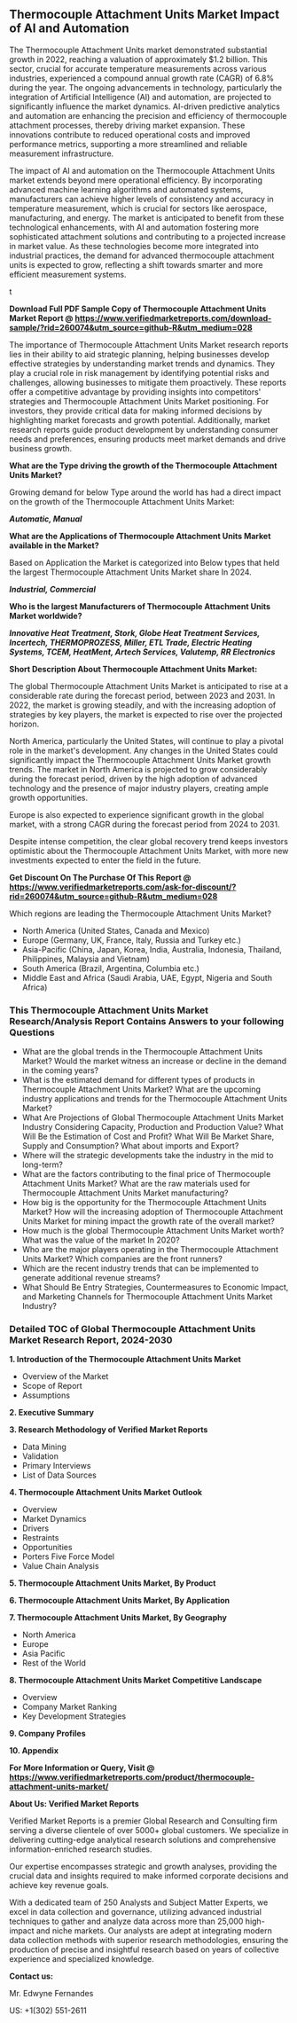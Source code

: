 <h2>Thermocouple Attachment Units Market Impact of AI and Automation</h2><p>The Thermocouple Attachment Units market demonstrated substantial growth in 2022, reaching a valuation of approximately $1.2 billion. This sector, crucial for accurate temperature measurements across various industries, experienced a compound annual growth rate (CAGR) of 6.8% during the year. The ongoing advancements in technology, particularly the integration of Artificial Intelligence (AI) and automation, are projected to significantly influence the market dynamics. AI-driven predictive analytics and automation are enhancing the precision and efficiency of thermocouple attachment processes, thereby driving market expansion. These innovations contribute to reduced operational costs and improved performance metrics, supporting a more streamlined and reliable measurement infrastructure.</p><p>The impact of AI and automation on the Thermocouple Attachment Units market extends beyond mere operational efficiency. By incorporating advanced machine learning algorithms and automated systems, manufacturers can achieve higher levels of consistency and accuracy in temperature measurement, which is crucial for sectors like aerospace, manufacturing, and energy. The market is anticipated to benefit from these technological enhancements, with AI and automation fostering more sophisticated attachment solutions and contributing to a projected increase in market value. As these technologies become more integrated into industrial practices, the demand for advanced thermocouple attachment units is expected to grow, reflecting a shift towards smarter and more efficient measurement systems.</p>t</p><p id="" class=""><strong>Download Full PDF Sample Copy of Thermocouple Attachment Units Market Report @ <a href="https://www.verifiedmarketreports.com/download-sample/?rid=260074&utm_source=github-R&utm_medium=028" target="_blank">https://www.verifiedmarketreports.com/download-sample/?rid=260074&utm_source=github-R&utm_medium=028</a></strong></p><p>The importance of&nbsp;Thermocouple Attachment Units Market research reports lies in their ability to aid strategic planning, helping businesses develop effective strategies by understanding market trends and dynamics. They play a crucial role in risk management by identifying potential risks and challenges, allowing businesses to mitigate them proactively. These reports offer a competitive advantage by providing insights into competitors' strategies and Thermocouple Attachment Units Market positioning. For investors, they provide critical data for making informed decisions by highlighting market forecasts and growth potential. Additionally, market research reports guide product development by understanding consumer needs and preferences, ensuring products meet market demands and drive business growth.</p><p><strong>What are the&nbsp;Type driving the growth of the Thermocouple Attachment Units Market?</strong></p><p id="" class="">Growing demand for below Type around the world has had a direct impact on the growth of the Thermocouple Attachment Units Market:</p><em><strong>Automatic, Manual</strong></em></p><strong>What are the&nbsp;Applications&nbsp;of Thermocouple Attachment Units Market available in the Market?</strong></p><p id="" class="">Based on Application the Market is categorized into Below types that held the largest Thermocouple Attachment Units Market share In 2024.</p><em><strong>Industrial, Commercial</strong></em></p><strong>Who is the largest Manufacturers of Thermocouple Attachment Units Market worldwide?</strong></p><p><em><strong>Innovative Heat Treatment, Stork, Globe Heat Treatment Services, Incertech, THERMOPROZESS, Miller, ETL Trade, Electric Heating Systems, TCEM, HeatMent, Artech Services, Valutemp, RR Electronics</strong></em></p><p id="" class=""><strong>Short Description About Thermocouple Attachment Units Market:</strong></p><p>The global Thermocouple Attachment Units Market is anticipated to rise at a considerable rate during the forecast period, between 2023 and 2031. In 2022, the market is growing steadily, and with the increasing adoption of strategies by key players, the market is expected to rise over the projected horizon.</p><p>North America, particularly the United States, will continue to play a pivotal role in the market's development. Any changes in the United States could significantly impact the Thermocouple Attachment Units Market growth trends. The market in North America is projected to grow considerably during the forecast period, driven by the high adoption of advanced technology and the presence of major industry players, creating ample growth opportunities.</p><p>Europe is also expected to experience significant growth in the global market, with a strong CAGR during the forecast period from 2024 to 2031.</p><p>Despite intense competition, the clear global recovery trend keeps investors optimistic about the Thermocouple Attachment Units Market, with more new investments expected to enter the field in the future.</p><p id="" class=""><strong>Get Discount On The Purchase Of This Report @ <a href="https://www.verifiedmarketreports.com/ask-for-discount/?rid=260074&utm_source=github-R&utm_medium=028" target="_blank">https://www.verifiedmarketreports.com/ask-for-discount/?rid=260074&utm_source=github-R&utm_medium=028</a></strong></p>Which regions are leading the Thermocouple Attachment Units Market?</p><ul><li>North America (United States, Canada and Mexico)</li><li>Europe (Germany, UK, France, Italy, Russia and Turkey etc.)</li><li>Asia-Pacific (China, Japan, Korea, India, Australia, Indonesia, Thailand, Philippines, Malaysia and Vietnam)</li><li>South America (Brazil, Argentina, Columbia etc.)</li><li>Middle East and Africa (Saudi Arabia, UAE, Egypt, Nigeria and South Africa)</li></ul><h3 id="" class="">This Thermocouple Attachment Units Market Research/Analysis Report Contains Answers to your following Questions</h3><ul><li>What are the global trends in the Thermocouple Attachment Units Market? Would the market witness an increase or decline in the demand in the coming years?</li><li>What is the estimated demand for different types of products in Thermocouple Attachment Units Market? What are the upcoming industry applications and trends for the Thermocouple Attachment Units Market?</li><li>What Are Projections of Global Thermocouple Attachment Units Market Industry Considering Capacity, Production and Production Value? What Will Be the Estimation of Cost and Profit? What Will Be Market Share, Supply and Consumption? What about imports and Export?</li><li>Where will the strategic developments take the industry in the mid to long-term?</li><li>What are the factors contributing to the final price of Thermocouple Attachment Units Market? What are the raw materials used for Thermocouple Attachment Units Market manufacturing?</li><li>How big is the opportunity for the Thermocouple Attachment Units Market? How will the increasing adoption of Thermocouple Attachment Units Market for mining impact the growth rate of the overall market?</li><li>How much is the global Thermocouple Attachment Units Market worth? What was the value of the market In 2020?</li><li>Who are the major players operating in the Thermocouple Attachment Units Market? Which companies are the front runners?</li><li>Which are the recent industry trends that can be implemented to generate additional revenue streams?</li><li>What Should Be Entry Strategies, Countermeasures to Economic Impact, and Marketing Channels for Thermocouple Attachment Units Market Industry?</li></ul><h3 id="" class="">Detailed TOC of Global Thermocouple Attachment Units Market Research Report, 2024-2030</h3><p id="" class=""><strong>1. Introduction of the Thermocouple Attachment Units Market</strong></p><ul><li>Overview of the Market</li><li>Scope of Report</li><li>Assumptions</li></ul><p id="" class=""><strong>2. Executive Summary</strong></p><p id="" class=""><strong>3. Research Methodology of Verified Market Reports</strong></p><ul><li>Data Mining</li><li>Validation</li><li>Primary Interviews</li><li>List of Data Sources</li></ul><p id="" class=""><strong>4. Thermocouple Attachment Units Market Outlook</strong></p><ul><li>Overview</li><li>Market Dynamics</li><li>Drivers</li><li>Restraints</li><li>Opportunities</li><li>Porters Five Force Model</li><li>Value Chain Analysis</li></ul><p id="" class=""><strong>5. Thermocouple Attachment Units Market, By Product</strong></p><p id="" class=""><strong>6. Thermocouple Attachment Units Market, By Application</strong></p><p id="" class=""><strong>7. Thermocouple Attachment Units Market, By Geography</strong></p><ul><li>North America</li><li>Europe</li><li>Asia Pacific</li><li>Rest of the World</li></ul><p id="" class=""><strong>8. Thermocouple Attachment Units Market Competitive Landscape</strong></p><ul><li>Overview</li><li>Company Market Ranking</li><li>Key Development Strategies</li></ul><p id="" class=""><strong>9. Company Profiles</strong></p><p id="" class=""><strong>10. Appendix</strong></p><p id="" class=""><strong>For More Information or Query, Visit @ <a href="https://www.verifiedmarketreports.com/product/thermocouple-attachment-units-market/" target="_blank">https://www.verifiedmarketreports.com/product/thermocouple-attachment-units-market/</a></strong></p><p id="" class=""><strong>About Us: Verified Market Reports</strong></p><p id="" class="">Verified Market Reports is a premier Global Research and Consulting firm serving a diverse clientele of over 5000+ global customers. We specialize in delivering cutting-edge analytical research solutions and comprehensive information-enriched research studies.</p><p id="" class="">Our expertise encompasses strategic and growth analyses, providing the crucial data and insights required to make informed corporate decisions and achieve key revenue goals.</p><p id="" class="">With a dedicated team of 250 Analysts and Subject Matter Experts, we excel in data collection and governance, utilizing advanced industrial techniques to gather and analyze data across more than 25,000 high-impact and niche markets. Our analysts are adept at integrating modern data collection methods with superior research methodologies, ensuring the production of precise and insightful research based on years of collective experience and specialized knowledge.</p><p id="" class=""><strong>Contact us:</strong></p><p id="" class="">Mr. Edwyne Fernandes</p><p id="" class="">US: +1(302) 551-2611</p>